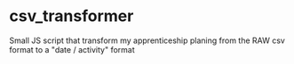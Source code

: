# csv_transformer

Small JS script that transform my apprenticeship planing from the RAW csv format to a "date / activity" format
